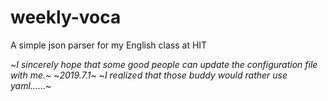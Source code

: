 # weekly-voca
A simple json parser for my English class at HIT

~*I sincerely hope that some good people can update the configuration file with me.*~
~*2019.7.1*~
~*I realized that those buddy would rather use yaml......*~

